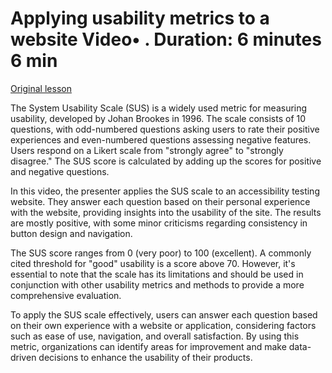 # Applying usability metrics to a website Video• . Duration: 6 minutes 6 min

[Original lesson](https://www.coursera.org/learn/uol-web-development/lecture/g87Hk/applying-usability-metrics-to-a-website)

The System Usability Scale (SUS) is a widely used metric for measuring usability, developed by Johan Brookes in 1996. The scale consists of 10 questions, with odd-numbered questions asking users to rate their positive experiences and even-numbered questions assessing negative features. Users respond on a Likert scale from "strongly agree" to "strongly disagree." The SUS score is calculated by adding up the scores for positive and negative questions.

In this video, the presenter applies the SUS scale to an accessibility testing website. They answer each question based on their personal experience with the website, providing insights into the usability of the site. The results are mostly positive, with some minor criticisms regarding consistency in button design and navigation.

The SUS score ranges from 0 (very poor) to 100 (excellent). A commonly cited threshold for "good" usability is a score above 70. However, it's essential to note that the scale has its limitations and should be used in conjunction with other usability metrics and methods to provide a more comprehensive evaluation.

To apply the SUS scale effectively, users can answer each question based on their own experience with a website or application, considering factors such as ease of use, navigation, and overall satisfaction. By using this metric, organizations can identify areas for improvement and make data-driven decisions to enhance the usability of their products.

